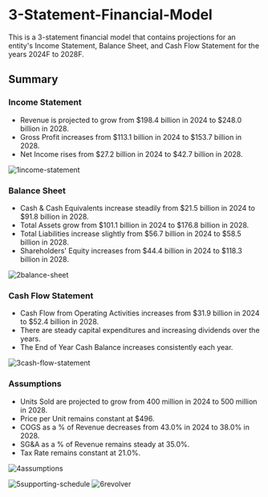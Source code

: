 # 3-Statement-Financial-Model
This is a 3-statement financial model that contains projections for an entity's Income Statement, Balance Sheet, and Cash Flow Statement for the years 2024F to 2028F.

## Summary




### Income Statement
- Revenue is projected to grow from $198.4 billion in 2024 to $248.0 billion in 2028.
- Gross Profit increases from $113.1 billion in 2024 to $153.7 billion in 2028.
- Net Income rises from $27.2 billion in 2024 to $42.7 billion in 2028.

![1income-statement](https://github.com/user-attachments/assets/3f1e744a-24c7-43c8-8ddf-1c2761882e06)



### Balance Sheet
- Cash & Cash Equivalents increase steadily from $21.5 billion in 2024 to $91.8 billion in 2028.
- Total Assets grow from $101.1 billion in 2024 to $176.8 billion in 2028.
- Total Liabilities increase slightly from $56.7 billion in 2024 to $58.5 billion in 2028.
- Shareholders' Equity increases from $44.4 billion in 2024 to $118.3 billion in 2028.

![2balance-sheet](https://github.com/user-attachments/assets/1219cd57-5efa-461a-891d-91bb0c1963f3)


### Cash Flow Statement
- Cash Flow from Operating Activities increases from $31.9 billion in 2024 to $52.4 billion in 2028.
- There are steady capital expenditures and increasing dividends over the years.
- The End of Year Cash Balance increases consistently each year.

![3cash-flow-statement](https://github.com/user-attachments/assets/fee893f2-818c-4016-b646-7b602d8c79d1)

### Assumptions
- Units Sold are projected to grow from 400 million in 2024 to 500 million in 2028.
- Price per Unit remains constant at $496.
- COGS as a % of Revenue decreases from 43.0% in 2024 to 38.0% in 2028.
- SG&A as a % of Revenue remains steady at 35.0%.
- Tax Rate remains constant at 21.0%.

![4assumptions](https://github.com/user-attachments/assets/12b21756-b1b6-4084-b0cb-69098604ce6a)


![5supporting-schedule](https://github.com/user-attachments/assets/112125d0-f7c1-4993-b495-50b93892907a)
![6revolver](https://github.com/user-attachments/assets/8d369bee-4a78-41d8-b4cd-e81e65cdf482)

